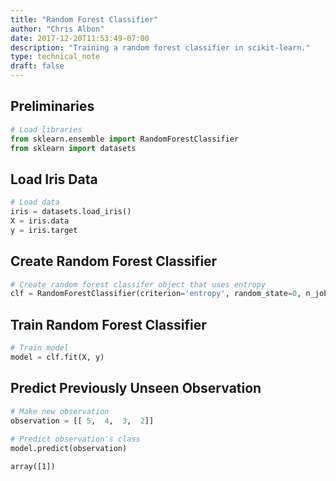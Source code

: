 ```yaml
---
title: "Random Forest Classifier"
author: "Chris Albon"
date: 2017-12-20T11:53:49-07:00
description: "Training a random forest classifier in scikit-learn."
type: technical_note
draft: false
---
```

## Preliminaries


```python
# Load libraries
from sklearn.ensemble import RandomForestClassifier
from sklearn import datasets
```

## Load Iris Data


```python
# Load data
iris = datasets.load_iris()
X = iris.data
y = iris.target
```

## Create Random Forest Classifier


```python
# Create random forest classifer object that uses entropy
clf = RandomForestClassifier(criterion='entropy', random_state=0, n_jobs=-1)
```

## Train Random Forest Classifier


```python
# Train model
model = clf.fit(X, y)
```

## Predict Previously Unseen Observation


```python
# Make new observation
observation = [[ 5,  4,  3,  2]]
              
# Predict observation's class    
model.predict(observation)
```




    array([1])


